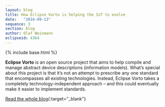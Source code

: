 ```yaml
---
layout: blog
title: How Eclipse Vorto is helping the IoT to evolve
date:   "2016-09-13"
sequence: 3
section: blog
author: Olaf Weinmann
eclipseid: 4364
---
```

{% include base.html %}

**Eclipse Vorto** is an open source project that aims to help compile and manage abstract device descriptions (information models). What’s special about this project is that it’s not an attempt to prescribe any one standard that encompasses all existing technologies. Instead, Eclipse Vorto takes a completely technology-independent approach – and this could eventually make it easier to implement standards.

[Read the whole blog](http://blog.bosch-si.com/categories/technology/2016/09/eclipse-vorto-helping-iot-evolve/){:target="_blank"}
